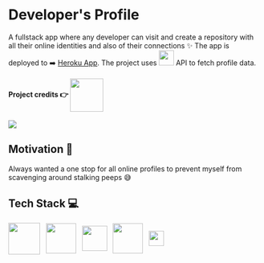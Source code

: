 # Developer's Profile

A fullstack app where any developer can visit and create a repository with all their online identities and also of their connections ✨
The app is deployed to ➡️ <a href="https://developer-profile-app.herokuapp.com/">Heroku App</a>.
The project uses <img src="https://github.githubassets.com/images/modules/logos_page/Octocat.png" width="30px" align=""/> API to fetch profile data.
<br />
<br />
<strong>Project credits 👉 <a target="_blank" href="https://workat.tech/"><img width="66px" src="https://www.recursionnitd.in/static/image/sponsor/workat-tech.png" align="center"/></a></strong> 
<br />
<br />
<img align="center" src="https://media.giphy.com/media/Qi7lL7sTMEc4BWh7V7/giphy.gif"/>

## Motivation 🚀

Always wanted a one stop for all online profiles to prevent myself from scavenging around stalking peeps 😅

## Tech Stack 💻
<p align="left">
  <img width="63px" src="https://upload.wikimedia.org/wikipedia/commons/thumb/a/a7/React-icon.svg/1280px-React-icon.svg.png" align="center" />
  &nbsp
  <img width="60px" src="https://cdn.worldvectorlogo.com/logos/react-router.svg" align="center"/>
  &nbsp
  <img width="50px" src="https://camo.githubusercontent.com/438522ac26bb05c47b5a243f914d2dab7c49265b6ee09bbc7df43004f96754f6/68747470733a2f2f6432656970397366336f6f3663322e636c6f756466726f6e742e6e65742f746167732f696d616765732f3030302f3030302f3335392f66756c6c2f657870726573736a736c6f676f2e706e67" align="center" />
  &nbsp
  <img width="60px" src="https://upload.wikimedia.org/wikipedia/commons/thumb/d/d9/Node.js_logo.svg/1280px-Node.js_logo.svg.png" align="center"/>
  &nbsp
  <img width="30px" src="https://seeklogo.com/images/H/heroku-logo-B774A78667-seeklogo.com.png" align="center"/>
</p>

